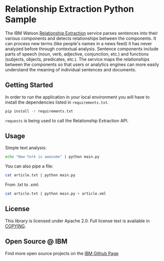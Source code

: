 # Relationship Extraction Python Sample

  The IBM Watson [Relationship Extraction][relationship_extraction] service parses sentences into their various components and detects relationships between the components. It can process new terms (like people's names in a news feed) it has never analyzed before through contextual analysis. Sentence components include parts of speech (noun, verb, adjective, conjunction, etc.) and functions (subjects, objects, predicates, etc.). The service maps the relationships between the components so that users or analytics engines can more easily understand the meaning of individual sentences and documents.

## Getting Started
In order to run the application in your local environment you will have to install the dependencies listed in `requirements.txt`.

```sh
pip install -r requirements.txt
```

`requests`  is being used to call the Relationship Extraction API.

## Usage
Simple text analysis:
```sh
echo "New York is awesome" | python main.py
```

You can also pipe a file:
```sh
cat article.txt | python main.py
```

From .txt to .xml:
```sh
cat article.txt | python main.py > article.xml
```
## License

This library is licensed under Apache 2.0. Full license text is
available in [COPYING](https://github.com/watson-developer-cloud/nodejs-wrapper/blob/master/LICENSE).

## Open Source @ IBM
  Find more open source projects on the [IBM Github Page](http://ibm.github.io/)

[relationship_extraction]: http://www.ibm.com/smarterplanet/us/en/ibmwatson/developercloud/doc/sireapi/
